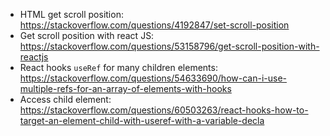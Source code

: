 * HTML get scroll position: https://stackoverflow.com/questions/4192847/set-scroll-position
* Get scroll position with react JS: https://stackoverflow.com/questions/53158796/get-scroll-position-with-reactjs
* React hooks `useRef` for many children elements: https://stackoverflow.com/questions/54633690/how-can-i-use-multiple-refs-for-an-array-of-elements-with-hooks
* Access child element: https://stackoverflow.com/questions/60503263/react-hooks-how-to-target-an-element-child-with-useref-with-a-variable-decla


